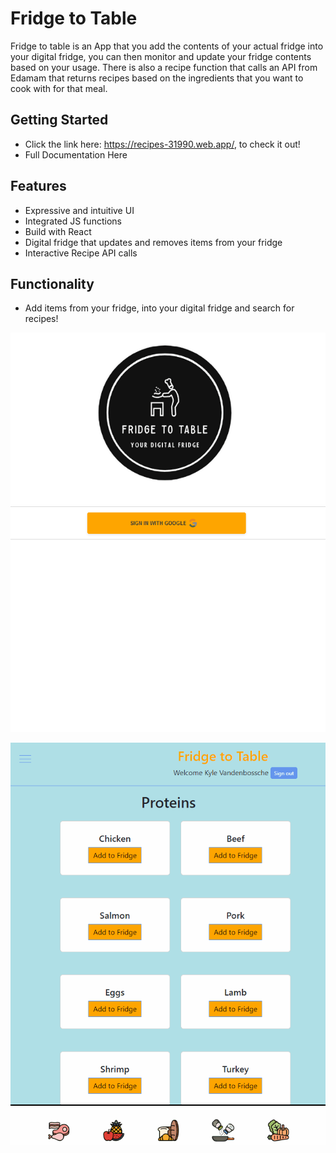 # Fridge to Table 
Fridge to table is an App that you add the contents of your actual fridge into your digital fridge, you can then monitor and update your fridge contents based on your usage. There is also a recipe function that calls an API from Edamam that returns recipes based on the ingredients that you want to cook with for that meal.
 
 ## Getting Started
 - Click the link here: https://recipes-31990.web.app/, to check it out! 
 - Full Documentation Here
 
 ## Features
- Expressive and intuitive UI
- Integrated JS functions 
- Build with React
- Digital fridge that updates and removes items from your fridge
- Interactive Recipe API calls

## Functionality 
- Add items from your fridge, into your digital fridge and search for recipes!

![Login Authenticator](fridge-app-demo-googleauth.gif)

![Recipe demo](fridge-app-demo.gif)





